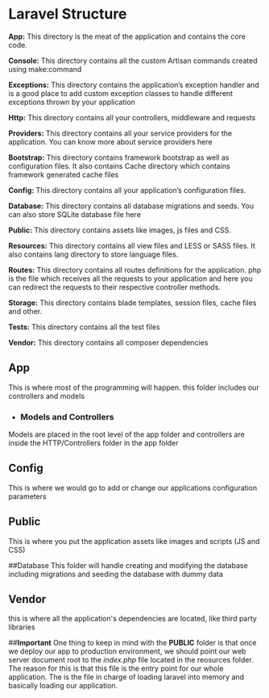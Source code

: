 # Laravel Structure

**App:** This directory is the meat of the application and contains the core code.

**Console:** This directory contains all the custom Artisan commands created using make:command

**Exceptions:** This directory contains the application’s exception handler and is a good place to add custom exception classes to handle different exceptions thrown by your application

**Http:** This directory contains all your controllers, middleware and requests

**Providers:**  This directory contains all your service providers for the application. You can know more about service providers here

**Bootstrap:**  This directory contains framework bootstrap as well as configuration files. It also contains Cache directory which contains framework generated cache files

**Config:**  This directory contains all your application’s configuration files.

**Database:** This directory contains all database migrations and seeds. You can also store SQLite database file here

**Public:** This directory contains assets like images, js files and CSS.

**Resources:** This directory contains all view files and LESS or SASS files. It also contains lang directory to store language files.

**Routes:** This directory contains all routes definitions for the application. php is the file which receives all the requests to your application and here you can redirect the requests to their respective controller methods.

**Storage:** This directory contains blade templates, session files, cache files and other.

**Tests:** This directory contains all the test files

**Vendor:** This directory contains all composer dependencies

## App
This is where most of the programming will happen.  this folder includes our controllers and models

 - ### Models and Controllers
 Models are placed in the root level of the app folder and controllers are inside the HTTP/Controllers folder in the app folder

## Config
This is where we would go to add or change our applications configuration parameters


## Public
This is where you put the application assets like images and scripts (JS and CSS)

##Database
This folder will handle creating and modifying the database including migrations and seeding the database with dummy data

## Vendor 
this is where all the application's dependencies are located, like third party libraries

##**Important**
One thing to keep in mind with the **PUBLIC** folder is that once we deploy our app to production environment, we should point our web server document root to the *index.php* file located in the reosurces folder.  The reason for this is that this file is the entry point for our whole application. The is the file in charge of loading laravel into memory and basically loading our application. 